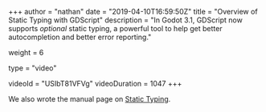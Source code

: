+++
author = "nathan"
date = "2019-04-10T16:59:50Z"
title = "Overview of Static Typing with GDScript"
description = "In Godot 3.1, GDScript now supports *optional* static typing, a powerful tool to help get better autocompletion and better error reporting."

weight = 6

type = "video"

videoId = "USIbT81VFVg"
videoDuration = 1047
+++

We also wrote the manual page on [Static Typing](https://docs.godotengine.org/en/latest/getting_started/scripting/gdscript/static_typing.html).
